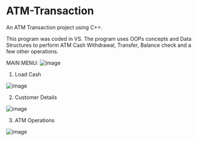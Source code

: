 # ATM-Transaction
An ATM Transaction project using C++.

This program was coded in VS.
The program uses OOPs concepts and Data Structures to perform ATM Cash Withdrawal, Transfer, Balance check and a few other operations.

MAIN MENU:
![image](https://user-images.githubusercontent.com/75474353/148396781-7a4ecb1a-e929-4fac-804e-4829c5308788.png)

1. Load Cash

![image](https://user-images.githubusercontent.com/75474353/148396996-d9367b45-66fa-4260-bdb2-0afb59b45dd4.png)

2. Customer Details

![image](https://user-images.githubusercontent.com/75474353/148397130-4509c8d1-50a4-4d91-b717-df665dd6c8b4.png)

3. ATM Operations

![image](https://user-images.githubusercontent.com/75474353/148397333-ee78077f-80e5-4b78-bb97-a1b42db967ab.png)
